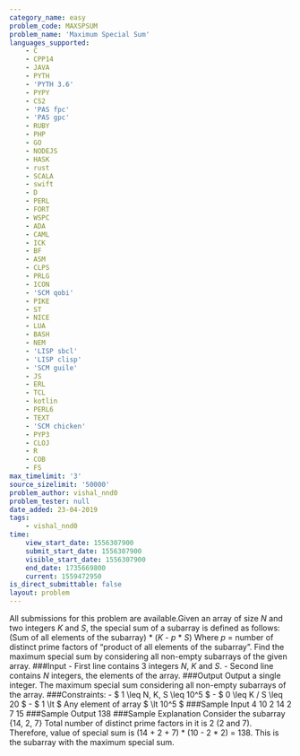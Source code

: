 ```yaml
---
category_name: easy
problem_code: MAXSPSUM
problem_name: 'Maximum Special Sum'
languages_supported:
    - C
    - CPP14
    - JAVA
    - PYTH
    - 'PYTH 3.6'
    - PYPY
    - CS2
    - 'PAS fpc'
    - 'PAS gpc'
    - RUBY
    - PHP
    - GO
    - NODEJS
    - HASK
    - rust
    - SCALA
    - swift
    - D
    - PERL
    - FORT
    - WSPC
    - ADA
    - CAML
    - ICK
    - BF
    - ASM
    - CLPS
    - PRLG
    - ICON
    - 'SCM qobi'
    - PIKE
    - ST
    - NICE
    - LUA
    - BASH
    - NEM
    - 'LISP sbcl'
    - 'LISP clisp'
    - 'SCM guile'
    - JS
    - ERL
    - TCL
    - kotlin
    - PERL6
    - TEXT
    - 'SCM chicken'
    - PYP3
    - CLOJ
    - R
    - COB
    - FS
max_timelimit: '3'
source_sizelimit: '50000'
problem_author: vishal_nnd0
problem_tester: null
date_added: 23-04-2019
tags:
    - vishal_nnd0
time:
    view_start_date: 1556307900
    submit_start_date: 1556307900
    visible_start_date: 1556307900
    end_date: 1735669800
    current: 1559472950
is_direct_submittable: false
layout: problem
---
```

All submissions for this problem are available.Given an array of size $N$ and two integers $K$ and $S$, the special sum of a subarray is defined as follows: (Sum of all elements of the subarray) \* ($K$ - $p$ \* $S$) Where $p$ = number of distinct prime factors of “product of all elements of the subarray”. Find the maximum special sum by considering all non-empty subarrays of the given array. ###Input - First line contains 3 integers $N$, $K$ and $S$. - Second line contains $N$ integers, the elements of the array. ###Output Output a single integer. The maximum special sum considering all non-empty subarrays of the array. ###Constraints: - $ 1 \\leq N, K, S \\leq 10^5 $ - $ 0 \\leq K / S \\leq 20 $ - $ 1 \\lt $ Any element of array $ \\lt 10^5 $ ###Sample Input 4 10 2 14 2 7 15 ###Sample Output 138 ###Sample Explanation Consider the subarray {14, 2, 7} Total number of distinct prime factors in it is 2 (2 and 7). Therefore, value of special sum is (14 + 2 + 7) \* (10 - 2 \* 2) = 138. This is the subarray with the maximum special sum.
